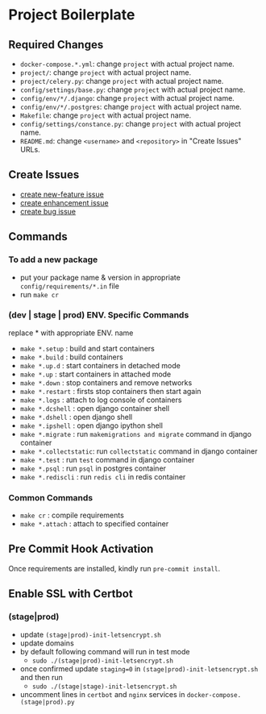 # Project Boilerplate

## Required Changes
* `docker-compose.*.yml`: change `project` with actual project name.
* `project/`: change `project` with actual project name.
* `project/celery.py`: change `project` with actual project name.
* `config/settings/base.py`: change `project` with actual project name.
* `config/env/*/.django`: change `project` with actual project name.
* `config/env/*/.postgres`: change `project` with actual project name.
* `Makefile`: change `project` with actual project name.
* `config/settings/constance.py`: change `project` with actual project name.
* `README.md`: change `<username>` and `<repository>` in "Create Issues" URLs.

## Create Issues
* [create new-feature issue](https://github.com/<username>/<repository>/issues/new?template=new-feature.md)
* [create enhancement issue](https://github.com/<username>/<repository>/issues/new?template=enhancement.md)
* [create bug issue](https://github.com/<username>/<repository>/issues/new?template=bug.md)

## Commands
### To add a new package
* put your package name & version in appropriate `config/requirements/*.in` file
* run `make cr`

### (dev | stage | prod) ENV. Specific Commands
replace * with appropriate ENV. name
* `make *.setup`        : build and start containers
* `make *.build`        : build containers
* `make *.up.d`         : start containers in detached mode
* `make *.up`           : start containers in attached mode
* `make *.down`         : stop containers and remove networks
* `make *.restart`      : firsts stop containers then start again
* `make *.logs`         : attach to log console of containers
* `make *.dcshell`      : open django container shell
* `make *.dshell`       : open django shell
* `make *.ipshell`      : open django ipython shell
* `make *.migrate`      : run `makemigrations and migrate` command in django container
* `make *.collectstatic`: run `collectstatic` command in django container
* `make *.test`         : run `test` command in django container
* `make *.psql`         : run `psql` in postgres container
* `make *.rediscli`     : run `redis cli` in redis container

### Common Commands
* `make cr`             : compile requirements
* `make *.attach`       : attach to specified container

## Pre Commit Hook Activation
Once requirements are installed, kindly run `pre-commit install`.

## Enable SSL with Certbot
### (stage|prod)
* update `(stage|prod)-init-letsencrypt.sh`
* update domains
* by default following command will run in test mode
  * `sudo ./(stage|prod)-init-letsencrypt.sh`
* once confirmed update `staging=0` in `(stage|prod)-init-letsencrypt.sh` and then run
  * `sudo ./(stage|stage)-init-letsencrypt.sh`
* uncomment lines in `certbot` and `nginx` services in `docker-compose.(stage|prod).py` 
